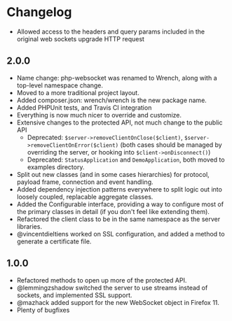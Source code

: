 <!-- vim: set tw=79 sw=4 ts=4 et ft=markdown : -->
# Changelog

* Allowed access to the headers and query params included in the original
  web sockets upgrade HTTP request

## 2.0.0

* Name change: php-websocket was renamed to Wrench, along with a top-level
  namespace change.
* Moved to a more traditional project layout.
* Added composer.json: wrench/wrench is the new package name.
* Added PHPUnit tests, and Travis CI integration
* Everything is now much nicer to override and customize.
* Extensive changes to the protected API, not much change to the public API
  * Deprecated: `$server->removeClientOnClose($client)`,
    `$server->removeClientOnError($client)` (both cases should be managed by
    overriding the server, or hooking into `$client->onDisconnect()`)
  * Deprecated: `StatusApplication` and `DemoApplication`, both moved to
    examples directory.
* Split out new classes (and in some cases hierarchies) for protocol, payload
  frame, connection and event handling.
* Added dependency injection patterns everywhere to split logic out into
  loosely coupled, replacable aggregate classes.
* Added the Configurable interface, providing a way to configure most of the
  primary classes in detail (if you don't feel like extending them).
* Refactored the client class to be in the same namespace as the server
  libraries.
* @vincentdieltiens worked on SSL configuration, and added a method to generate
  a certificate file.

## 1.0.0

* Refactored methods to open up more of the protected API.
* @lemmingzshadow switched the server to use streams instead of sockets, and
  implemented SSL support.
* @mazhack added support for the new WebSocket object in Firefox 11.
* Plenty of bugfixes
